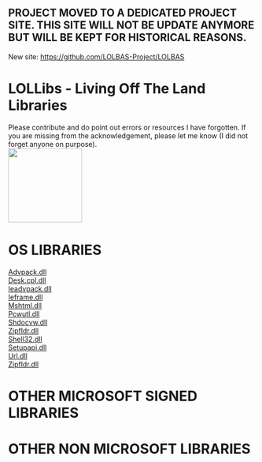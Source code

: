 ## PROJECT MOVED TO A DEDICATED PROJECT SITE. THIS SITE WILL NOT BE UPDATE ANYMORE BUT WILL BE KEPT FOR HISTORICAL REASONS.
New site: https://github.com/LOLBAS-Project/LOLBAS

# LOLLibs - Living Off The Land Libraries
Please contribute and do point out errors or resources I have forgotten.
If you are missing from the acknowledgement, please let me know (I did not forget anyone on purpose).    
<img src="https://github.com/api0cradle/LOLBAS/raw/master/Logo/LOLLib.png" height="150">
   
# OS LIBRARIES
[Advpack.dll](OSLibraries/Advpack.md)    
[Desk.cpl.dll](OSLibraries/Desk.cpl.md)    
[Ieadvpack.dll](OSLibraries/Ieadvpack.md)    
[Ieframe.dll](OSLibraries/Ieframe.md)    
[Mshtml.dll](OSLibraries/Mshtml.md)    
[Pcwutl.dll](OSLibraries/Pcwutl.md)    
[Shdocvw.dll](OSLibraries/Shdocvw.md)    
[Zipfldr.dll](OSLibraries/Zipfldr.md)    
[Shell32.dll](OSLibraries/Shell32.md)    
[Setupapi.dll](OSLibraries/Setupapi.md)    
[Url.dll](OSLibraries/Url.md)    
[Zipfldr.dll](OSLibraries/Zipfldr.md)    
   
# OTHER MICROSOFT SIGNED LIBRARIES


# OTHER NON MICROSOFT LIBRARIES
 


